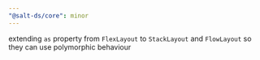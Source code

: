 ```yaml
---
"@salt-ds/core": minor
---
```


extending `as` property from `FlexLayout` to `StackLayout` and `FlowLayout` so they can use polymorphic behaviour
